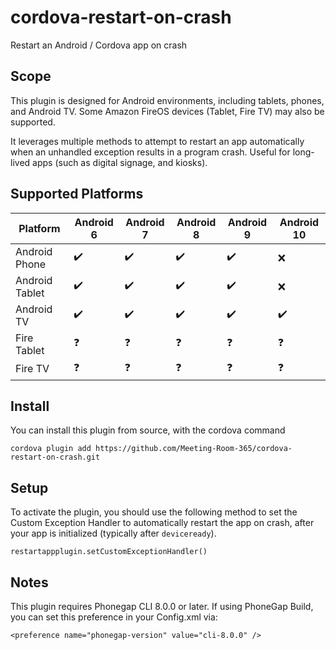 # cordova-restart-on-crash
Restart an Android / Cordova app on crash

## Scope

This plugin is designed for Android environments, including tablets, phones, and Android TV. Some Amazon FireOS devices (Tablet, Fire TV) may also be supported.

It leverages multiple methods to attempt to restart an app automatically when an unhandled exception results in a program crash. Useful for long-lived apps (such as digital signage, and kiosks).

## Supported Platforms

| Platform  | Android 6 | Android 7 | Android 8 | Android 9 | Android 10 |
| ----------------- | --------- | --------- | --------- | --------- | ---------- |
| Android Phone  | :heavy_check_mark: | :heavy_check_mark: | :heavy_check_mark: | :heavy_check_mark: | :x: |
| Android Tablet  | :heavy_check_mark: | :heavy_check_mark: | :heavy_check_mark: | :heavy_check_mark: | :x: |
| Android TV  | :heavy_check_mark: | :heavy_check_mark: | :heavy_check_mark: | :heavy_check_mark: | :heavy_check_mark: |
| Fire Tablet | :question: | :question: | :question: | :question: | :question: |
| Fire TV | :question: | :question: | :question: | :question: | :question: |

## Install

You can install this plugin from source, with the cordova command 

```
cordova plugin add https://github.com/Meeting-Room-365/cordova-restart-on-crash.git
```

## Setup

To activate the plugin, you should use the following method to set the Custom Exception Handler to automatically restart the app on crash, after your app is initialized (typically after `deviceready`).

```
restartappplugin.setCustomExceptionHandler()
```

## Notes

This plugin requires Phonegap CLI 8.0.0 or later. If using PhoneGap Build, you can set this preference in your Config.xml via:

```
<preference name="phonegap-version" value="cli-8.0.0" />
```

